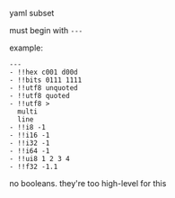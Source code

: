 yaml subset

must begin with `---`

example:
```
---
- !!hex c001 d00d
- !!bits 0111 1111
- !!utf8 unquoted
- !!utf8 quoted
- !!utf8 >
  multi
  line
- !!i8 -1
- !!i16 -1
- !!i32 -1
- !!i64 -1
- !!ui8 1 2 3 4
- !!f32 -1.1
```

no booleans. they're too high-level for this

